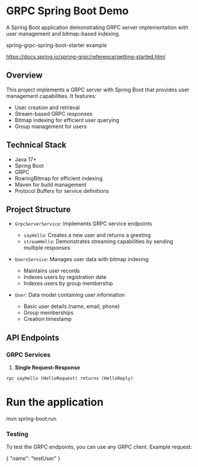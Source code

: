 # GRPC Spring Boot Demo

A Spring Boot application demonstrating GRPC server implementation with user management and bitmap-based indexing.

spring-grpc-spring-boot-starter example

https://docs.spring.io/spring-grpc/reference/getting-started.html

## Overview

This project implements a GRPC server with Spring Boot that provides user management capabilities. It features:
- User creation and retrieval
- Stream-based GRPC responses
- Bitmap indexing for efficient user querying
- Group management for users

## Technical Stack

- Java 17+
- Spring Boot
- GRPC
- RoaringBitmap for efficient indexing
- Maven for build management
- Protocol Buffers for service definitions

## Project Structure

- `GrpcServerService`: Implements GRPC service endpoints
    - `sayHello`: Creates a new user and returns a greeting
    - `streamHello`: Demonstrates streaming capabilities by sending multiple responses

- `UsersService`: Manages user data with bitmap indexing
    - Maintains user records
    - Indexes users by registration date
    - Indexes users by group membership

- `User`: Data model containing user information
    - Basic user details (name, email, phone)
    - Group memberships
    - Creation timestamp

## API Endpoints

### GRPC Services

1. **Single Request-Response**
```protobuf
rpc sayHello (HelloRequest) returns (HelloReply)
```

# Run the application
mvn spring-boot:run

### Testing
To test the GRPC endpoints, you can use any GRPC client. Example request:

{
"name": "testUser"
}
